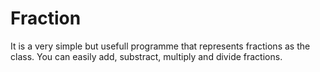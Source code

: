 # Fraction

It is a very simple but usefull programme that represents fractions as the class.
You can easily add, substract, multiply and divide fractions.
